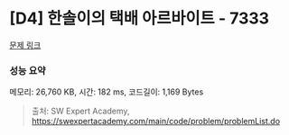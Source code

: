 # [D4] 한솔이의 택배 아르바이트 - 7333 

[문제 링크](https://swexpertacademy.com/main/code/problem/problemDetail.do?contestProbId=AWmYaDf6AWQDFAV3) 

### 성능 요약

메모리: 26,760 KB, 시간: 182 ms, 코드길이: 1,169 Bytes



> 출처: SW Expert Academy, https://swexpertacademy.com/main/code/problem/problemList.do